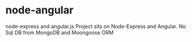 node-angular
============

node-express and angular.js
Project sits on Node-Express and Angular.
No Sql DB from MongoDB and Moongoose ORM
